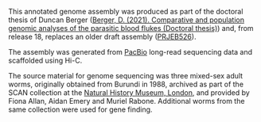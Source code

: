This annotated genome assembly was produced as part of the doctoral thesis of Duncan Berger ([Berger, D. (2021). Comparative and population genomic analyses of the parasitic blood flukes (Doctoral thesis)](https://doi.org/10.17863/CAM.86667)) and, from release 18, replaces an older draft assembly ([PRJEB526](http://www.ebi.ac.uk/ena/data/view/PRJEB526)).
  
The assembly was generated from [PacBio](https://www.pacb.com/) long-read sequencing data and scaffolded using Hi-C.
  
The source material for genome sequencing was three mixed-sex adult worms, originally obtained from Burundi in 1988, archived as part of the SCAN collection at the [Natural History Museum, London](https://www.nhm.ac.uk/), and provided by Fiona Allan, Aidan Emery and Muriel Rabone. Additional worms from the same collection were used for gene finding.
